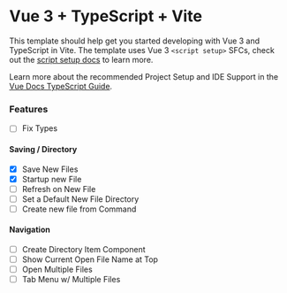 # Vue 3 + TypeScript + Vite

This template should help get you started developing with Vue 3 and TypeScript in Vite. The template uses Vue 3 `<script setup>` SFCs, check out the [script setup docs](https://v3.vuejs.org/api/sfc-script-setup.html#sfc-script-setup) to learn more.

Learn more about the recommended Project Setup and IDE Support in the [Vue Docs TypeScript Guide](https://vuejs.org/guide/typescript/overview.html#project-setup).

### Features
- [ ] Fix Types
#### Saving / Directory
- [x] Save New Files
- [x] Startup new File
- [ ] Refresh on New File
- [ ] Set a Default New File Directory
- [ ] Create new file from Command

#### Navigation
- [ ] Create Directory Item Component
- [ ] Show Current Open File Name at Top
- [ ] Open Multiple Files
- [ ] Tab Menu w/ Multiple Files